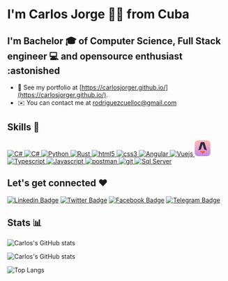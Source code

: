 # **I'm Carlos Jorge 👨‍💻 from Cuba**

## I'm Bachelor 🎓 of Computer Science, Full Stack engineer 💻 and opensource enthusiast :astonished

- 💼 See my portfolio at [https://carlosjorger.github.io/](https://carlosjorger.github.io/).
- ✉️ You can contact me at [rodriguezcuelloc@gmail.com](mailto:rodriguezcuelloc@gmail.com)

## **Skills 💪**

  <a href="https://docs.microsoft.com/en-us/dotnet/csharp/" target="_blank" rel="noreferrer">
    <img src="https://raw.githubusercontent.com/danielcranney/readme-generator/main/public/icons/skills/csharp-colored.svg" width="36" height="36" alt="C#" />
  </a>
  <a href="https://dotnet.microsoft.com/en-us/" target="_blank" rel="noreferrer">
    <img src="https://user-images.githubusercontent.com/25181517/121405754-b4f48f80-c95d-11eb-8893-fc325bde617f.png" width="36" height="36" alt="C#" />
  </a>
  <a href="https://www.python.org/" target="_blank" rel="noreferrer">
    <img src="https://raw.githubusercontent.com/danielcranney/readme-generator/main/public/icons/skills/python-colored.svg" width="36" height="36" alt="Python" />
  </a>
    <a href="https://www.rust-lang.org/" target="_blank" rel="noreferrer">
    <img src="https://raw.githubusercontent.com/danielcranney/readme-generator/main/public/icons/skills/rust.svg" width="40" height="40" alt="Rust" />
  </a>
   <a href="https://developer.mozilla.org/en-US/docs/Glossary/HTML5" target="_blank"> <img src="https://raw.githubusercontent.com/danielcranney/readme-generator/main/public/icons/skills/html5-colored.svg" alt="html5" width="40" height="40"/> </a>
    <a href="https://www.w3schools.com/css/" target="_blank"> <img src="https://raw.githubusercontent.com/danielcranney/readme-generator/main/public/icons/skills/css3-colored.svg" alt="css3" width="40" height="40"/> </a>
    <a href="https://angular.io/" target="_blank" rel="noreferrer">
    <img src="https://raw.githubusercontent.com/danielcranney/readme-generator/main/public/icons/skills/angularjs-colored.svg" width="40" height="40" alt="Angular" />
     <a href="https://vuejs.org/" target="_blank" rel="noreferrer">
     <img src="https://raw.githubusercontent.com/danielcranney/readme-generator/main/public/icons/skills/vuejs-colored.svg" width="36" height="36" alt="Vuejs" />
  </a>
  <a href="https://astro.build/" target="_blank" rel="noreferrer">
     <img src="https://raw.githubusercontent.com/tandpfun/skill-icons/main/icons/Astro.svg" width="36" height="36" alt="Astro" />
  </a>
  <a href="https://www.typescriptlang.org/" target="_blank" rel="noreferrer">
    <img src="https://raw.githubusercontent.com/danielcranney/readme-generator/main/public/icons/skills/typescript-colored.svg" width="36" height="36" alt="Typescript" />
  </a>
  <a href="https://developer.mozilla.org/en-US/docs/Web/JavaScript" target="_blank" rel="noreferrer">
    <img src="https://raw.githubusercontent.com/danielcranney/readme-generator/main/public/icons/skills/javascript-colored.svg" width="36" height="36" alt="Javascript" />
  </a>
  <a href="https://www.postman.com/" target="_blank"> <img src="https://www.vectorlogo.zone/logos/getpostman/getpostman-icon.svg" alt="postman" width="36" height="36"/> </a>
  <a href="https://git-scm.com/" target="_blank"> <img src="https://www.vectorlogo.zone/logos/git-scm/git-scm-icon.svg" alt="git" width="40" height="40"/> </a>
  <a href="https://www.microsoft.com/sql-server/" target="_blank"> <img src="https://user-images.githubusercontent.com/4249331/52232852-e2c4f780-28bd-11e9-835d-1e3cf3e43888.png" alt="Sql Server" width="40" height="40"/> </a>

## **Let's get connected** ❤️

[![Linkedin Badge](https://raw.githubusercontent.com/gauravghongde/social-icons/master/SVG/Color/LinkedIN.svg)](https://www.linkedin.com/in/carlosjorger)
[![Twitter Badge](https://raw.githubusercontent.com/gauravghongde/social-icons/master/SVG/Color/Twitter.svg)](https://twitter.com/carlosjorgerc)
[![Facebook Badge](https://raw.githubusercontent.com/gauravghongde/social-icons/master/SVG/Color/Facebook.svg)](https://www.facebook.com/carlosjorge.rodriguezcuello)
[![Telegram Badge](https://raw.githubusercontent.com/gauravghongde/social-icons/master/SVG/Color/Telegram.svg)](https://t.me/carlosjorger)

## **Stats :bar_chart:**

![Carlos's GitHub stats](https://github-readme-stats-six-orpin-55.vercel.app/api?username=carlosjorger&show_icons=true&theme=tokyonight)

![Carlos's GitHub stats](https://github-readme-streak-stats.herokuapp.com/?user=carlosjorger&show_icons=true&theme=tokyonight)

![Top Langs](https://github-readme-stats-six-orpin-55.vercel.app/api/top-langs?username=carlosjorger&theme=tokyonight&layout=compact&langs_count=8)

